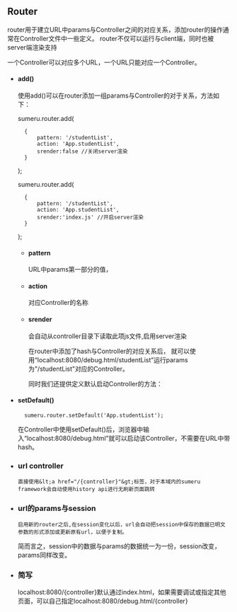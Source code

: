 ## Router

router用于建立URL中params与Controller之间的对应关系，添加router的操作通常在Controller文件中一些定义。
router不仅可以运行与client端，同时也被server端渲染支持

一个Controller可以对应多个URL，一个URL只能对应一个Controller。

* #### add()

  使用add()可以在router添加一组params与Controller的对于关系，方法如下：

	sumeru.router.add(

		{
			pattern: '/studentList',
			action: 'App.studentList',
      		srender:false //关闭server渲染
		}

	);
  
  	sumeru.router.add(

  		{
			pattern: '/studentList',
			action: 'App.studentList',
      		srender:'index.js' //开启server渲染
		}

	);

	* #### pattern

		URL中params第一部分的值，
    
	* #### action

		对应Controller的名称
      
  * #### srender

	会自动从controller目录下读取此项js文件,启用server渲染
	
	在router中添加了hash与Controller的对应关系后，
	就可以使用“localhost:8080/debug.html/studentList”运行params为"/studentList"对应的Controller。

	同时我们还提供定义默认启动Controller的方法：

* #### setDefault()

		sumeru.router.setDefault('App.studentList');
	
	在Controller中使用setDefault()后，浏览器中输入“localhost:8080/debug.html”就可以启动该Controller，不需要在URL中带hash。

* ### url controller
      直接使用&lt;a href="/{controller}"&gt;标签，对于本域内的sumeru framework会自动使用history api进行无刷新页面跳转
      
* ### url的params与session
      启用新的router之后,在session变化以后，url会自动把session中保存的数据已明文参数的形式添加或更新原有url，以便于复制。
	简而言之，session中的数据与params的数据统一为一份，session改变，params同样改变。	

* ### 简写
    localhost:8080/{controller}默认通过index.html，如果需要调试或指定其他页面，可以自己指定localhost:8080/debug.html/{controller}
  
